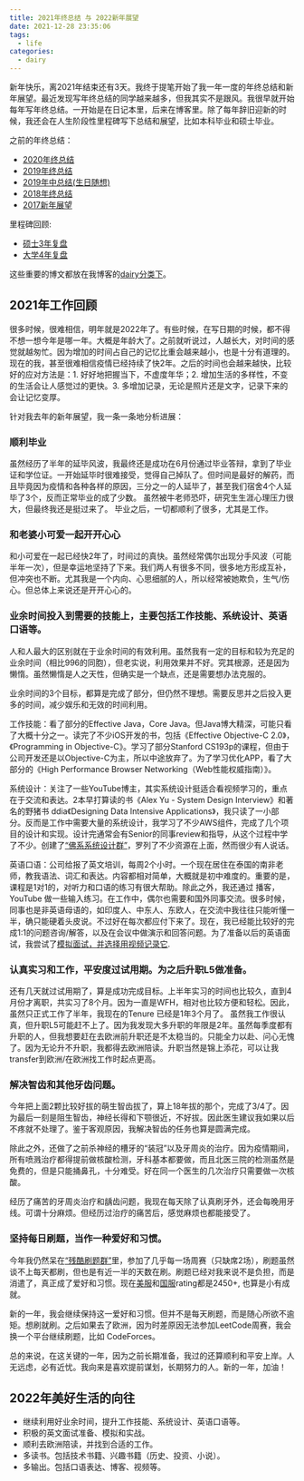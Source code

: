 ```yaml
---
title: 2021年终总结 与 2022新年展望
date: 2021-12-28 23:35:06
tags:
  - life
categories:
  - dairy
---
```


新年快乐，离2021年结束还有3天。我终于提笔开始了我一年一度的年终总结和新年展望。最近发现写年终总结的同学越来越多，但我其实不是跟风。我很早就开始每年写年终总结。一开始是在日记本里，后来在博客里。除了每年辞旧迎新的时候，我还会在人生阶段性里程碑写下总结和展望，比如本科毕业和硕士毕业。

之前的年终总结：
- [2020年终总结](https://youngforest.github.io/2020/11/25/2020-summary-and-2021-resolutions/)
- [2019年终总结](https://youngforest.github.io/2020/02/20/2019-summary-and-2020-resolutions/)
- [2019年中总结(生日随想)](https://youngforest.github.io/2019/07/15/Happy-birthday-2019/)
- [2018年终总结](https://youngforest.github.io/2018/12/12/2018-summary-and-2019-resolutions/)
- [2017新年展望](https://youngforest.github.io/2017/02/22/2017-resolutions/)

里程碑回顾:
- [硕士3年复盘](https://youngforest.github.io/2021/12/19/my-3-years-master/)
- [大学4年复盘](https://youngforest.github.io/2018/10/03/my-4-years-college/)

这些重要的博文都放在我博客的[dairy分类下](https://youngforest.github.io/categories/dairy/)。

## 2021年工作回顾

很多时候，很难相信，明年就是2022年了。有些时候，在写日期的时候，都不得不想一想今年是哪一年。大概是年龄大了。之前就听说过，人越长大，对时间的感觉就越匆忙。因为增加的时间占自己的记忆比重会越来越小，也是十分有道理的。现在的我，甚至很难相信疫情已经持续了快2年。之后的时间也会越来越快，比较好的应对方法是：1. 好好地把握当下，不虚度年华；2. 增加生活的多样性，不变的生活会让人感觉过的更快。3. 多增加记录，无论是照片还是文字，记录下来的会让记忆变厚。

针对我去年的新年展望，我一条一条地分析进展：

### 顺利毕业

虽然经历了半年的延毕风波，我最终还是成功在6月份通过毕业答辩，拿到了毕业证和学位证。一开始延毕时很难接受，觉得自己掉队了。但时间是最好的解药，而且毕竟因为疫情和各种各样的原因，三分之一的人延毕了，甚至我们宿舍4个人延毕了3个，反而正常毕业的成了少数。
虽然被牛老师恐吓，研究生生涯心理压力很大，但最终我还是挺过来了。
毕业之后，一切都顺利了很多，尤其是工作。

### 和老婆小可爱一起开开心心

和小可爱在一起已经快2年了，时间过的真快。虽然经常偶尔出现分手风波（可能半年一次），但是幸运地坚持了下来。我们两人有很多不同，很多地方形成互补，但冲突也不断。尤其我是一个内向、心思细腻的人，所以经常被她欺负，生气/伤心。但总体上来说还是开开心心的。

### 业余时间投入到需要的技能上，主要包括工作技能、系统设计、英语口语等。

人和人最大的区别就在于业余时间的有效利用。虽然我有一定的目标和较为充足的业余时间（相比996的同胞），但老实说，利用效果并不好。究其根源，还是因为懒惰。虽然懒惰是人之天性，但确实是一个缺点，还是需要想办法克服的。

业余时间的3个目标，都算是完成了部分，但仍然不理想。需要反思并之后投入更多的时间，减少娱乐和无效的时间利用。

工作技能：看了部分的Effective Java，Core Java。但Java博大精深，可能只看了大概十分之一。读完了不少iOS开发的书，包括《Effective Objective-C 2.0》，《Programming in Objective-C》。学习了部分Stanford CS193p的课程，但由于公司开发还是以Objective-C为主，所以中途放弃了。为了学习优化APP，看了大部分的《High Performance Browser Networking（Web性能权威指南）》。

系统设计：关注了一些YouTube博主，其实系统设计挺适合看视频学习的，重点在于交流和表达。2本早打算读的书《Alex Yu - System Design Interview》和著名的野猪书 ddia《Designing Data Intensive Applications》，我只读了一小部分。反而是工作中需要大量的系统设计，我学习了不少AWS组件，完成了几个项目的设计和实现。设计完通常会有Senior的同事review和指导，从这个过程中学了不少。创建了[“佛系系统设计群”](https://system.youngforest.me/)，罗列了不少资源在上面，然而很少有人说话。

英语口语：公司给报了英文培训，每周2个小时。一个现在居住在泰国的南非老师，教我语法、词汇和表达。内容都相对简单，大概就是初中难度的。重要的是，课程是1对1的，对听力和口语的练习有很大帮助。除此之外，我还通过 播客，YouTube 做一些输入练习。在工作中，偶尔也需要和国外同事交流。很多时候，同事也是非英语母语的，如印度人、中东人、东欧人，在交流中我往往只能听懂一半，确只能硬着头皮说。不过好在每次都应付下来了。现在，我已经能比较好的完成1:1的问题咨询/解答，以及在会议中做演示和回答问题。为了准备以后的英语面试，我尝试了[模拟面试，并选择用视频记录它](https://youngforest.me/mock/).

### 认真实习和工作，平安度过试用期。为之后升职L5做准备。

还有几天就过试用期了，算是成功完成目标。上半年实习的时间也比较久，直到4月份才离职，共实习了8个月。因为一直是WFH，相对也比较方便和轻松。因此，虽然只正式工作了半年，我现在的Tenure 已经是1年3个月了。
虽然我工作很认真，但升职L5可能赶不上了。因为我发现大多升职的年限是2年。虽然每季度都有升职的人，但我想要赶在去欧洲前升职还是不太稳当的。只能全力以赴、问心无愧了。因为无论升不升职，我都得去欧洲陪读。升职当然是锦上添花，可以让我transfer到欧洲/在欧洲找工作时起点更高。

### 解决智齿和其他牙齿问题。

今年把上面2颗比较好拔的萌生智齿拔了，算上18年拔的那个，完成了3/4了。因为最后一刻是阻生智齿，神经长得和下颚很近，不好拔。因此医生建议我如果以后不疼就不处理了。鉴于客观原因，我解决智齿的任务也算是圆满完成。

除此之外，还做了之前杀神经的槽牙的“装冠”以及牙周炎的治疗。因为疫情期间，所有喷溅治疗都得提前做核酸检测，牙科基本都要做，而且北医三院的检测虽然是免费的，但是只能捅鼻孔，十分难受。好在同一个医生的几次治疗只需要做一次核酸。

经历了痛苦的牙周炎治疗和龋齿问题，我现在每天除了认真刷牙外，还会每晚用牙线。可谓十分麻烦。但经历过治疗的痛苦后，感觉麻烦也都能接受了。

### 坚持每日刷题，当作一种爱好和习惯。

今年我仍然呆在[“残酷刷题群”](http://board.cruelcoding.com/)里，参加了几乎每一场周赛（只缺席2场），刷题虽然谈不上每天都刷，但也是有近一半的天数在刷。刷题已经对我来说不是负担，而是消遣了，真正成了爱好和习惯。现在[美服](https://leetcode.com/YoungForest/)和[国服](https://leetcode-cn.com/YoungForest/)rating都是2450+, 也算是小有成就。

新的一年，我会继续保持这一爱好和习惯。但并不是每天刷题，而是随心所欲不逾矩。想刷就刷。之后如果去了欧洲，因为时差原因无法参加LeetCode周赛，我会换一个平台继续刷题，比如 CodeForces。

总的来说，在这关键的一年，因为之前长期准备，我过的还算顺利和平安上岸。人无远虑，必有近忧。我向来是喜欢提前谋划，长期努力的人。新的一年，加油！

## 2022年美好生活的向往

- 继续利用好业余时间，提升工作技能、系统设计、英语口语等。
- 积极的英文面试准备、模拟和实战。
- 顺利去欧洲陪读，并找到合适的工作。
- 多读书。包括技术书籍、兴趣书籍（历史、投资、小说）。
- 多输出。包括口语表达、博客、视频等。
